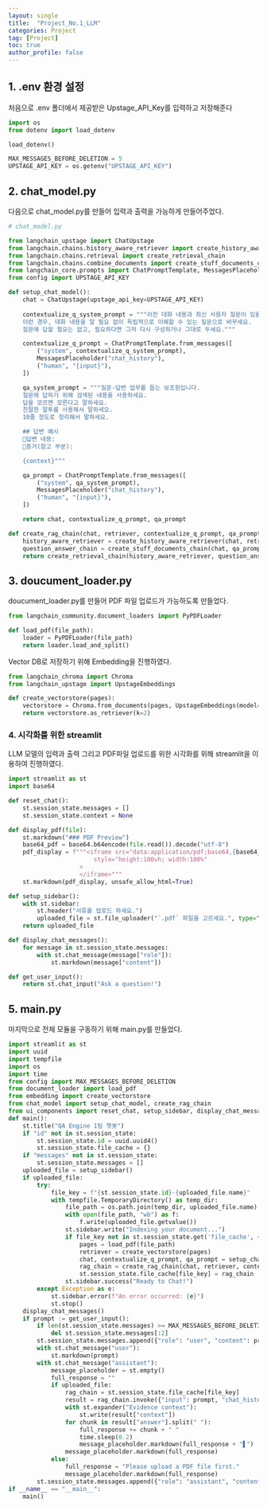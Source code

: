```yaml
---
layout: single
title:  "Project_No.1_LLM"
categories: Project
tag: [Project]
toc: true
author_profile: false
---
```


<head>
  <style>
    table.dataframe {
      white-space: normal;
      width: 100%;
      height: 240px;
      display: block;
      overflow: auto;
      font-family: Arial, sans-serif;
      font-size: 0.9rem;
      line-height: 20px;
      text-align: center;
      border: 0px !important;
    }

    table.dataframe th {
      text-align: center;
      font-weight: bold;
      padding: 8px;
    }

    table.dataframe td {
      text-align: center;
      padding: 8px;
    }

    table.dataframe tr:hover {
      background: #b8d1f3; 
    }

    .output_prompt {
      overflow: auto;
      font-size: 0.9rem;
      line-height: 1.45;
      border-radius: 0.3rem;
      -webkit-overflow-scrolling: touch;
      padding: 0.8rem;
      margin-top: 0;
      margin-bottom: 15px;
      font: 1rem Consolas, "Liberation Mono", Menlo, Courier, monospace;
      color: $code-text-color;
      border: solid 1px $border-color;
      border-radius: 0.3rem;
      word-break: normal;
      white-space: pre;
    }

  .dataframe tbody tr th:only-of-type {
      vertical-align: middle;
  }

  .dataframe tbody tr th {
      vertical-align: top;
  }

  .dataframe thead th {
      text-align: center !important;
      padding: 8px;
  }

  .page__content p {
      margin: 0 0 0px !important;
  }

  .page__content p > strong {
    font-size: 0.8rem !important;
  }

  </style>
</head>

## 1. .env 환경 설정
처음으로 .env 폴더에서 제공받은 Upstage_API_Key를 입력하고 저장해준다



```python
import os
from dotenv import load_dotenv

load_dotenv()

MAX_MESSAGES_BEFORE_DELETION = 5
UPSTAGE_API_KEY = os.getenv("UPSTAGE_API_KEY")
```
## 2. chat_model.py
다음으로 chat_model.py를 만들어 입력과 출력을 가능하게 만들어주었다.



```python
# chat_model.py

from langchain_upstage import ChatUpstage
from langchain.chains.history_aware_retriever import create_history_aware_retriever
from langchain.chains.retrieval import create_retrieval_chain
from langchain.chains.combine_documents import create_stuff_documents_chain
from langchain_core.prompts import ChatPromptTemplate, MessagesPlaceholder
from config import UPSTAGE_API_KEY

def setup_chat_model():
    chat = ChatUpstage(upstage_api_key=UPSTAGE_API_KEY)
    
    contextualize_q_system_prompt = """이전 대화 내용과 최신 사용자 질문이 있을 때, 이 질문이 이전 대화 내용과 관련이 있을 수 있습니다. 
    이런 경우, 대화 내용을 알 필요 없이 독립적으로 이해할 수 있는 질문으로 바꾸세요. 
    질문에 답할 필요는 없고, 필요하다면 그저 다시 구성하거나 그대로 두세요."""

    contextualize_q_prompt = ChatPromptTemplate.from_messages([
        ("system", contextualize_q_system_prompt),
        MessagesPlaceholder("chat_history"),
        ("human", "{input}"),
    ])

    qa_system_prompt = """질문-답변 업무를 돕는 보조원입니다. 
    질문에 답하기 위해 검색된 내용을 사용하세요. 
    답을 모르면 모른다고 말하세요. 
    친절한 말투를 사용해서 말하세오.
    10줄 정도로 정리해서 말하세요.

    ## 답변 예시
    📍답변 내용: 
    📍증거(참고 부분): 

    {context}"""

    qa_prompt = ChatPromptTemplate.from_messages([
        ("system", qa_system_prompt),
        MessagesPlaceholder("chat_history"),
        ("human", "{input}"),
    ])

    return chat, contextualize_q_prompt, qa_prompt

def create_rag_chain(chat, retriever, contextualize_q_prompt, qa_prompt):
    history_aware_retriever = create_history_aware_retriever(chat, retriever, contextualize_q_prompt)
    question_answer_chain = create_stuff_documents_chain(chat, qa_prompt)
    return create_retrieval_chain(history_aware_retriever, question_answer_chain)
```

## 3. doucument_loader.py
doucument_loader.py를 만들어 PDF 파일 업로드가 가능하도록 만들었다.



```python
from langchain_community.document_loaders import PyPDFLoader

def load_pdf(file_path):
    loader = PyPDFLoader(file_path)
    return loader.load_and_split()
```

Vector DB로 저장하기 위해 Embedding을 진행하였다.



```python
from langchain_chroma import Chroma
from langchain_upstage import UpstageEmbeddings

def create_vectorstore(pages):
    vectorstore = Chroma.from_documents(pages, UpstageEmbeddings(model="solar-embedding-1-large"))
    return vectorstore.as_retriever(k=2)
```

### 4. 시각화를 위한 streamlit
LLM 모델의 입력과 출력 그리고 PDF파일 업로드를 위한 시각화를 위해 streamlit을 이용하여 진행하였다.



```python
import streamlit as st
import base64

def reset_chat():
    st.session_state.messages = []
    st.session_state.context = None

def display_pdf(file):
    st.markdown("### PDF Preview")
    base64_pdf = base64.b64encode(file.read()).decode("utf-8")
    pdf_display = f"""<iframe src="data:application/pdf;base64,{base64_pdf}" width="400" height="100%" type="application/pdf"
                        style="height:100vh; width:100%"
                    >
                    </iframe>"""
    st.markdown(pdf_display, unsafe_allow_html=True)

def setup_sidebar():
    with st.sidebar:
        st.header("서류를 업로드 하세요.")
        uploaded_file = st.file_uploader("`.pdf` 파일을 고르세요.", type="pdf")
    return uploaded_file

def display_chat_messages():
    for message in st.session_state.messages:
        with st.chat_message(message["role"]):
            st.markdown(message["content"])

def get_user_input():
    return st.chat_input("Ask a question!")
```

## 5. main.py
마지막으로 전체 모듈을 구동하기 위해 main.py를 만들었다.



```python
import streamlit as st
import uuid
import tempfile
import os
import time
from config import MAX_MESSAGES_BEFORE_DELETION
from document_loader import load_pdf
from embedding import create_vectorstore
from chat_model import setup_chat_model, create_rag_chain
from ui_components import reset_chat, setup_sidebar, display_chat_messages, get_user_input
def main():
    st.title("QA Engine 1팀 챗봇")
    if "id" not in st.session_state:
        st.session_state.id = uuid.uuid4()
        st.session_state.file_cache = {}
    if "messages" not in st.session_state:
        st.session_state.messages = []
    uploaded_file = setup_sidebar()
    if uploaded_file:
        try:
            file_key = f"{st.session_state.id}-{uploaded_file.name}"
            with tempfile.TemporaryDirectory() as temp_dir:
                file_path = os.path.join(temp_dir, uploaded_file.name)
                with open(file_path, "wb") as f:
                    f.write(uploaded_file.getvalue())
                st.sidebar.write("Indexing your document...")
                if file_key not in st.session_state.get('file_cache', {}):
                    pages = load_pdf(file_path)
                    retriever = create_vectorstore(pages)
                    chat, contextualize_q_prompt, qa_prompt = setup_chat_model()
                    rag_chain = create_rag_chain(chat, retriever, contextualize_q_prompt, qa_prompt)
                    st.session_state.file_cache[file_key] = rag_chain
                st.sidebar.success("Ready to Chat!")
        except Exception as e:
            st.sidebar.error(f"An error occurred: {e}")
            st.stop()
    display_chat_messages()
    if prompt := get_user_input():
        if len(st.session_state.messages) >= MAX_MESSAGES_BEFORE_DELETION:
            del st.session_state.messages[:2]
        st.session_state.messages.append({"role": "user", "content": prompt})
        with st.chat_message("user"):
            st.markdown(prompt)
        with st.chat_message("assistant"):
            message_placeholder = st.empty()
            full_response = ""
            if uploaded_file:
                rag_chain = st.session_state.file_cache[file_key]
                result = rag_chain.invoke({"input": prompt, "chat_history": st.session_state.messages})
                with st.expander("Evidence context"):
                    st.write(result["context"])
                for chunk in result["answer"].split(" "):
                    full_response += chunk + " "
                    time.sleep(0.2)
                    message_placeholder.markdown(full_response + "▌")
                message_placeholder.markdown(full_response)
            else:
                full_response = "Please upload a PDF file first."
                message_placeholder.markdown(full_response)
        st.session_state.messages.append({"role": "assistant", "content": full_response})
if __name__ == "__main__":
    main()
```
